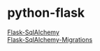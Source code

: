 # python-flask

[Flask-SqlAlchemy](https://www.digitalocean.com/community/tutorials/how-to-use-flask-sqlalchemy-to-interact-with-databases-in-a-flask-application)
<br/>
[Flask-SqlAlchemy-Migrations](https://www.digitalocean.com/community/tutorials/how-to-perform-flask-sqlalchemy-migrations-using-flask-migrate#step-01-installing-the-required-python-packages)
